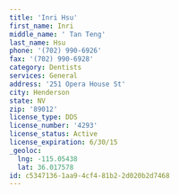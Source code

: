 ```yaml
---
title: 'Inri Hsu'
first_name: Inri
middle_name: ' Tan Teng'
last_name: Hsu
phone: '(702) 990-6926'
fax: '(702) 990-6928'
category: Dentists
services: General
address: '251 Opera House St'
city: Henderson
state: NV
zip: '89012'
license_type: DDS
license_number: '4293'
license_status: Active
license_expiration: 6/30/15
_geoloc:
  lng: -115.05438
  lat: 36.017578
id: c5347136-1aa9-4cf4-81b2-2d020b2d7468
---
```


